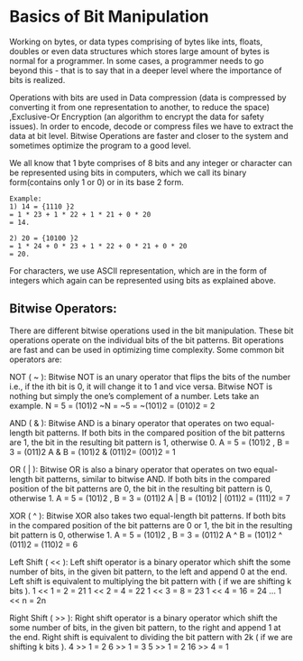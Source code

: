 # Basics of Bit Manipulation
Working on bytes, or data types comprising of bytes like ints, floats, doubles or even data structures which stores large amount of bytes is normal for a programmer. In some cases, a programmer needs to go beyond this - that is to say that in a deeper level where the importance of bits is realized.

Operations with bits are used in Data compression (data is compressed by converting it from one representation to another, to reduce the space) ,Exclusive-Or Encryption (an algorithm to encrypt the data for safety issues). In order to encode, decode or compress files we have to extract the data at bit level. Bitwise Operations are faster and closer to the system and sometimes optimize the program to a good level.

We all know that 1 byte comprises of 8 bits and any integer or character can be represented using bits in computers, which we call its binary form(contains only 1 or 0) or in its base 2 form.
~~~~
Example:
1) 14 = {1110 }2
= 1 * 23 + 1 * 22 + 1 * 21 + 0 * 20
= 14.

2) 20 = {10100 }2
= 1 * 24 + 0 * 23 + 1 * 22 + 0 * 21 + 0 * 20
= 20.
~~~~
For characters, we use ASCII representation, which are in the form of integers which again can be represented using bits as explained above.
## Bitwise Operators:
There are different bitwise operations used in the bit manipulation. These bit operations operate on the individual bits of the bit patterns. Bit operations are fast and can be used in optimizing time complexity. Some common bit operators are:

NOT ( ~ ): Bitwise NOT is an unary operator that flips the bits of the number i.e., if the ith bit is 0, it will change it to 1 and vice versa. Bitwise NOT is nothing but simply the one’s complement of a number. Lets take an example.
N = 5 = (101)2
~N = ~5 = ~(101)2 = (010)2 = 2

AND ( & ): Bitwise AND is a binary operator that operates on two equal-length bit patterns. If both bits in the compared position of the bit patterns are 1, the bit in the resulting bit pattern is 1, otherwise 0.
A = 5 = (101)2 , B = 3 = (011)2 A & B = (101)2 & (011)2= (001)2 = 1

OR ( | ): Bitwise OR is also a binary operator that operates on two equal-length bit patterns, similar to bitwise AND. If both bits in the compared position of the bit patterns are 0, the bit in the resulting bit pattern is 0, otherwise 1.
A = 5 = (101)2 , B = 3 = (011)2
A | B = (101)2 | (011)2 = (111)2 = 7

XOR ( ^ ): Bitwise XOR also takes two equal-length bit patterns. If both bits in the compared position of the bit patterns are 0 or 1, the bit in the resulting bit pattern is 0, otherwise 1.
A = 5 = (101)2 , B = 3 = (011)2
A ^ B = (101)2 ^ (011)2 = (110)2 = 6

Left Shift ( << ): Left shift operator is a binary operator which shift the some number of bits, in the given bit pattern, to the left and append 0 at the end. Left shift is equivalent to multiplying the bit pattern with  ( if we are shifting k bits ).
1 << 1 = 2 = 21
1 << 2 = 4 = 22 1 << 3 = 8 = 23
1 << 4 = 16 = 24
…
1 << n = 2n

Right Shift ( >> ): Right shift operator is a binary operator which shift the some number of bits, in the given bit pattern, to the right and append 1 at the end. Right shift is equivalent to dividing the bit pattern with 2k ( if we are shifting k bits ).
4 >> 1 = 2
6 >> 1 = 3
5 >> 1 = 2
16 >> 4 = 1
